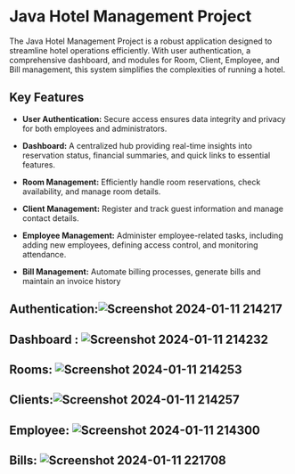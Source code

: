 # Java Hotel Management Project

The Java Hotel Management Project is a robust application designed to streamline hotel operations efficiently. With user authentication, a comprehensive dashboard, and modules for Room, Client, Employee, and Bill management, this system simplifies the complexities of running a hotel.

## Key Features

- **User Authentication:** Secure access ensures data integrity and privacy for both employees and administrators.

- **Dashboard:** A centralized hub providing real-time insights into reservation status, financial summaries, and quick links to essential features.

- **Room Management:** Efficiently handle room reservations, check availability, and manage room details.

- **Client Management:** Register and track guest information and manage contact details.

- **Employee Management:** Administer employee-related tasks, including adding new employees, defining access control, and monitoring attendance.

- **Bill Management:** Automate billing processes, generate bills and maintain an invoice history
## Authentication:![Screenshot 2024-01-11 214217](https://github.com/mouad-ou/Hotel-Management-System/assets/79291830/a932ad64-7376-4a75-90a0-be0ebd837efe)
## Dashboard : ![Screenshot 2024-01-11 214232](https://github.com/mouad-ou/Hotel-Management-System/assets/79291830/02dafe49-d4cb-4744-a080-7a344767047f)
## Rooms: ![Screenshot 2024-01-11 214253](https://github.com/mouad-ou/Hotel-Management-System/assets/79291830/47d03aa9-80f3-4cb8-afde-3cf142bb8ec0)

## Clients:![Screenshot 2024-01-11 214257](https://github.com/mouad-ou/Hotel-Management-System/assets/79291830/30e47c2a-577d-4ef8-8ad2-3d96aedc5f60)

## Employee: ![Screenshot 2024-01-11 214300](https://github.com/mouad-ou/Hotel-Management-System/assets/79291830/2d27108a-7844-4688-a14e-ab7bbc72cd7b)

## Bills: ![Screenshot 2024-01-11 221708](https://github.com/mouad-ou/Hotel-Management-System/assets/79291830/62d26993-c010-40ee-a540-20841518737b)
